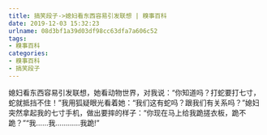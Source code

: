 ```yaml
---
title: 搞笑段子->媳妇看东西容易引发联想 | 糗事百科
date: 2019-12-03 15:32:23
urlname: 08d3bf1a39d03df98cc63dfa7a606c52
tags: 
- 糗事百科
categories:
- 糗事百科
- 搞笑段子
---
```

媳妇看东西容易引发联想，她看动物世界，对我说：“你知道吗？打蛇要打七寸，蛇就抵挡不住！”我用狐疑眼光看着她：“我们这有蛇吗？跟我们有关系吗？”媳妇突然拿起我的七寸手机，做出要摔的样子：“你现在马上给我跪搓衣板，跪不跪？”“我……我…………我跪!”



